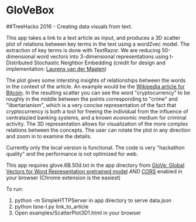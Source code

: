 # GloVeBox
##TreeHacks 2016 - Creating data visuals from text.

This app takes a link to a text article as input, and produces a 3D scatter plot of relations between key terms in the text using a word2vec model. The extraction of key terms is done with TextRazor. We are reducing 50-dimensional word vectors into 3-dimensional representations using t-Distributed Stochastic Neighbor Embedding (credit for design and implementation: [Laurens van der Maaten](https://lvdmaaten.github.io/))

The plot gives some intersting insights of relationships between the words in the context of the article. An example would be the [Wikipedia article for Bitcoin](https://en.wikipedia.org/wiki/Bitcoin). In the resulting scatter you can see the word "cryptocurrency" to be roughly in the middle between the points corresponding to "crime" and "libertarianism", which is a very concise representation of the fact that cryptocurrency is both a tool for freeing the individual from the influence of centralazied banking systems, and a known economic medium for criminal activity. The 3D representation allows for visualization of the more complex relations between the concepts. The user can rotate the plot in any direction and zoom in to examine the details. 

Currently only the local version is functional. The code is very "hackathon quality" and the performance is not optimized for web. 

This app requires glove.6B.50d.txt in the app directory from [GloVe: Global Vectors for Word Representation pretrained model](http://nlp.stanford.edu/data/glove.6B.zip) *AND* [CORS](https://goo.gl/v8h6sh) enabled in your browser (Chrome extension is the easiest)

To run:

1. python -m SimpleHTTPServer in app directory to serve data.json
2. python tsne-l.py link_to_article
3. Open examples/ScatterPlot3D1.html in your browser


